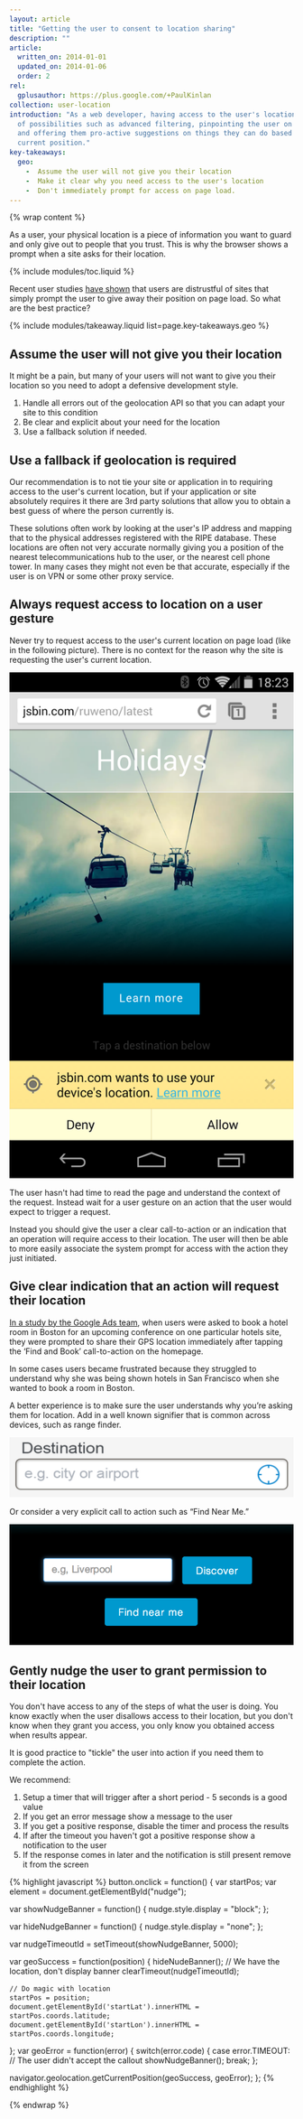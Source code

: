 ```yaml
---
layout: article
title: "Getting the user to consent to location sharing"
description: ""
article:
  written_on: 2014-01-01
  updated_on: 2014-01-06
  order: 2
rel:
  gplusauthor: https://plus.google.com/+PaulKinlan
collection: user-location
introduction: "As a web developer, having access to the user's location opens up a huge number
  of possibilities such as advanced filtering, pinpointing the user on a map,
  and offering them pro-active suggestions on things they can do based on their
  current position."
key-takeaways:
  geo: 
    -  Assume the user will not give you their location
    -  Make it clear why you need access to the user's location
    -  Don't immediately prompt for access on page load.
---
```


{% wrap content %}

As a user, your physical location is a piece of information you want to
guard and only give out to people that you trust.  This is why the browser
shows a prompt when a site asks for their location.

{% include modules/toc.liquid %}

Recent user studies <a href="http://static.googleusercontent.com/media/www.google.com/en/us/intl/ALL_ALL/think/multiscreen/pdf/multi-screen-moblie-whitepaper_research-studies.pdf">have shown</a> that
users are distrustful of sites that simply prompt the user to give away their
position on page load.  So what are the best practice?

{% include modules/takeaway.liquid list=page.key-takeaways.geo %}

## Assume the user will not give you their location

It might be a pain, but many of your users will not want to give you their
location so you need to adopt a defensive development style.

1.  Handle all errors out of the geolocation API so that you can adapt your
    site to this condition
2.  Be clear and explicit about your need for the location
3.  Use a fallback solution if needed.

## Use a fallback if geolocation is required

Our recommendation is to not tie your site or application in to requiring
access to the user's current location, but  if your application or site
absolutely requires it there are 3rd party solutions that allow you to obtain
a best guess of where the person currently is.

These solutions often work by looking at the user's IP address and mapping that
to the physical addresses registered with the RIPE database.  These locations
are often not very accurate normally giving you a position of the nearest
telecommunications hub to the user, or the nearest cell phone tower.  In many
cases they might not even be that accurate, especially if the user is on VPN
or some other proxy service.

## Always request access to location on a user gesture

Never try to request access to the user's current location on page load (like
in the following picture). There is no context for the reason why the site is
requesting the  user's current location.

<img src="images/geolocation.png">

The user hasn't had time to read the page and understand the context of the
request.  Instead wait for a user gesture on an action that the user would
expect to trigger a request.

Instead you should give the user a clear call-to-action or an indication  that
an operation will require access to their location.  The user will then be able
to more easily associate the system prompt for access with the action they
just initiated.

## Give clear indication that an action will request their location

<a href="http://static.googleusercontent.com/media/www.google.com/en/us/intl/ALL_ALL/think/multiscreen/pdf/multi-screen-moblie-whitepaper_research-studies.pdf">In a study by the Google Ads team</a>, when users were asked to book a hotel room in Boston for an upcoming conference on one particular hotels site, they were prompted to share their GPS location immediately after tapping the ‘Find and Book’ call-to-action on the homepage.

In some cases users became frustrated because they struggled to understand why
she was being shown hotels in San Francisco when she wanted to book a room in
Boston.

A better experience is to make sure the user understands why you’re asking
them for location. Add in a well known signifier that is common  across
devices, such as range finder.

<img src="images/indication.png">

Or consider a very explicit call to action such as “Find Near Me.”

<img src="images/nearme.png">

## Gently nudge the user to grant permission to their location

You don't have access to any of the steps of what the user is doing.  You know exactly
when the user disallows access to their location, but you don't know
when they grant you access, you only know you obtained access when results appear.

It is good practice to "tickle" the user into action if you need them to complete the action.

We recommend: 

1.  Setup a timer that will trigger after a short period - 5 seconds is a good value
2.  If you get an error message show a message to the user
3.  If you get a positive response, disable the timer and process the results
4.  If after the timeout you haven't got a positive response show a notification to the user
5.  If the response comes in later and the notification is still present remove it from the screen

{% highlight javascript %}
button.onclick = function() {
  var startPos;
  var element = document.getElementById("nudge");

  var showNudgeBanner = function() {
    nudge.style.display = "block";
  };

  var hideNudgeBanner = function() {
    nudge.style.display = "none";
  };

  var nudgeTimeoutId = setTimeout(showNudgeBanner, 5000);

  var geoSuccess = function(position) {
    hideNudeBanner();
    // We have the location, don't display banner
    clearTimeout(nudgeTimeoutId); 

    // Do magic with location
    startPos = position;
    document.getElementById('startLat').innerHTML = startPos.coords.latitude;
    document.getElementById('startLon').innerHTML = startPos.coords.longitude;
  };
  var geoError = function(error) {
    switch(error.code) {
      case error.TIMEOUT:
        // The user didn't accept the callout
        showNudgeBanner();
        break;
  };

  navigator.geolocation.getCurrentPosition(geoSuccess, geoError);
};
{% endhighlight %}

{% endwrap %}
